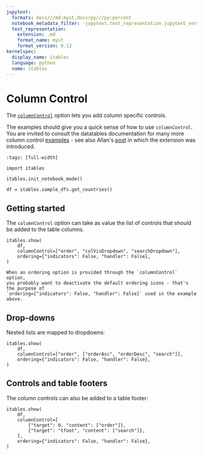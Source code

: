 ```yaml
---
jupytext:
  formats: docs///md:myst,docs/py///py:percent
  notebook_metadata_filter: -jupytext.text_representation.jupytext_version
  text_representation:
    extension: .md
    format_name: myst
    format_version: 0.13
kernelspec:
  display_name: itables
  language: python
  name: itables
---
```


# Column Control

The [`columnControl`](https://datatables.net/extensions/columncontrol/config) option lets you add column specific controls.

The examples should give you a quick sense of how to use `columnControl`. You are invited to consult the datatables documentation for many more column control [examples](https://datatables.net/extensions/columncontrol/examples/) - see also Allan's [post](https://datatables.net/blog/2025/columncontrol) in which the extension was introduced.

```{code-cell} ipython3
:tags: [full-width]

import itables

itables.init_notebook_mode()

df = itables.sample_dfs.get_countries()
```

## Getting started

The `columnControl` option can take as value the list of controls that should be added to the table columns.

```{code-cell} ipython3
itables.show(
    df,
    columnControl=["order", "colVisDropdown", "searchDropdown"],
    ordering={"indicators": False, "handler": False},
)
```

```{tip}
When an ordering option is provided through the `columnControl` option,
you probably want to deactivate the default ordering icons - that's the purpose of
`ordering={"indicators": False, "handler": False}` used in the example above.
```

## Drop-downs

Nested lists are mapped to dropdowns:

```{code-cell} ipython3
itables.show(
    df,
    columnControl=["order", ["orderAsc", "orderDesc", "search"]],
    ordering={"indicators": False, "handler": False},
)
```

## Controls and table footers

The column controls can also be added to a table footer:

```{code-cell} ipython3
itables.show(
    df,
    columnControl=[
        {"target": 0, "content": ["order"]},
        {"target": "tfoot", "content": ["search"]},
    ],
    ordering={"indicators": False, "handler": False},
)
```
